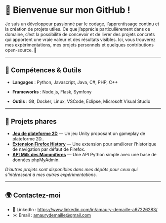 # 👋 Bienvenue sur mon GitHub !

Je suis un développeur passionné par le codage, l’apprentissage continu et la création de projets utiles.
Ce que j’apprécie particulièrement dans ce domaine, c’est la possibilité de concevoir et de livrer des projets concrets qui apportent une vraie valeur et des résultats visibles.
Ici, vous trouverez mes expérimentations, mes projets personnels et quelques contributions open-source. 🚀

---

## 🔧 Compétences & Outils
- **Langages** : Python, Javascript, Java, C#, PHP, C++

- **Frameworks** : Node.js, Flask, Symfony

- **Outils** : Git, Docker, Linux, VSCode, Eclipse, Microsoft Visual Studio

---

## 📌 Projets phares

- [**Jeu de plateforme 2D**](https://github.com/YOUR_USERNAME/2d-platformer) — Un jeu Unity proposant un gameplay de plateforme 2D..  
- [**Extension Firefox History**](https://github.com/YOUR_USERNAME/firefox-extension) — Une extension pour améliorer l’historique de navigation par défaut de Firefox.
- [**API Milk des Mammifères**](https://github.com/YOUR_USERNAME/mammal-milk-api) — Une API Python simple avec une base de données phpMyAdmin.  

*D’autres projets sont disponibles dans mes dépôts pour ceux qui s’intéressent à mes autres expérimentations.*  

---

## 🌍 Contactez-moi
- 💼 LinkedIn : https://www.linkedin.com/in/amaury-demaille-a67226283/
- ✉️ Email : amaurydemaille@gmail.com
